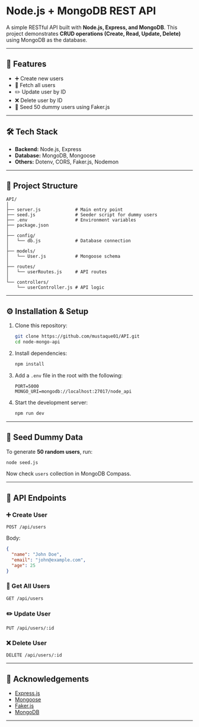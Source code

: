 # Node.js + MongoDB REST API

A simple RESTful API built with **Node.js, Express, and MongoDB**.
This project demonstrates **CRUD operations (Create, Read, Update, Delete)** using MongoDB as the database.

---

## 📌 Features

* ➕ Create new users
* 📖 Fetch all users
* ✏️ Update user by ID
* ❌ Delete user by ID
* 🌱 Seed 50 dummy users using Faker.js

---

## 🛠 Tech Stack

* **Backend:** Node.js, Express
* **Database:** MongoDB, Mongoose
* **Others:** Dotenv, CORS, Faker.js, Nodemon

---

## 📂 Project Structure

```
API/
│
├── server.js             # Main entry point
├── seed.js               # Seeder script for dummy users
├── .env                  # Environment variables
├── package.json          
│
├── config/
│   └── db.js             # Database connection
│
├── models/
│   └── User.js           # Mongoose schema
│
├── routes/
│   └── userRoutes.js     # API routes
│
└── controllers/
    └── userController.js # API logic
```

---

## ⚙️ Installation & Setup

1. Clone this repository:

   ```bash
   git clone https://github.com/mustaque01/API.git
   cd node-mongo-api
   ```

2. Install dependencies:

   ```bash
   npm install
   ```

3. Add a `.env` file in the root with the following:

   ```
   PORT=5000
   MONGO_URI=mongodb://localhost:27017/node_api
   ```

4. Start the development server:

   ```bash
   npm run dev
   ```

---

## 🌱 Seed Dummy Data

To generate **50 random users**, run:

```bash
node seed.js
```

Now check `users` collection in MongoDB Compass.

---

## 📌 API Endpoints

### ➕ Create User

```http
POST /api/users
```

Body:

```json
{
  "name": "John Doe",
  "email": "john@example.com",
  "age": 25
}
```

### 📖 Get All Users

```http
GET /api/users
```

### ✏️ Update User

```http
PUT /api/users/:id
```

### ❌ Delete User

```http
DELETE /api/users/:id
```

---

## 🙌 Acknowledgements

* [Express.js](https://expressjs.com/)
* [Mongoose](https://mongoosejs.com/)
* [Faker.js](https://fakerjs.dev/)
* [MongoDB](https://www.mongodb.com/)

---

